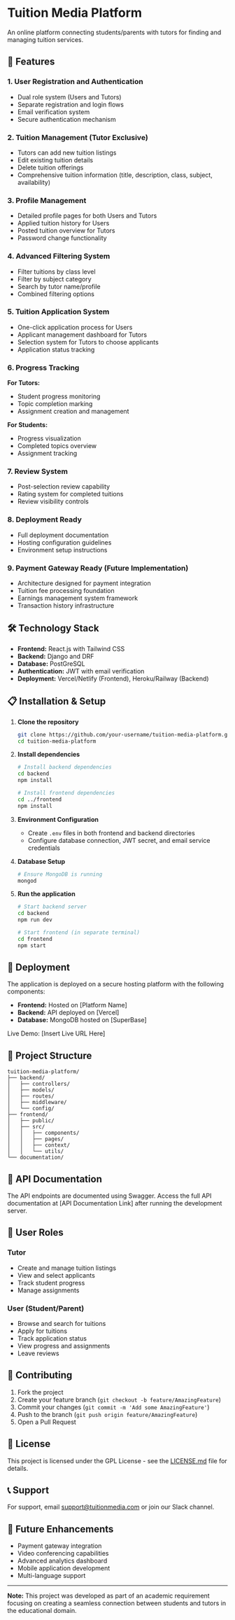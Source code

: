 # Tuition Media Platform

An online platform connecting students/parents with tutors for finding and managing tuition services.

## 🌟 Features

### 1. User Registration and Authentication
- Dual role system (Users and Tutors)
- Separate registration and login flows
- Email verification system
- Secure authentication mechanism

### 2. Tuition Management (Tutor Exclusive)
- Tutors can add new tuition listings
- Edit existing tuition details
- Delete tuition offerings
- Comprehensive tuition information (title, description, class, subject, availability)

### 3. Profile Management
- Detailed profile pages for both Users and Tutors
- Applied tuition history for Users
- Posted tuition overview for Tutors
- Password change functionality

### 4. Advanced Filtering System
- Filter tuitions by class level
- Filter by subject category
- Search by tutor name/profile
- Combined filtering options

### 5. Tuition Application System
- One-click application process for Users
- Applicant management dashboard for Tutors
- Selection system for Tutors to choose applicants
- Application status tracking

### 6. Progress Tracking
**For Tutors:**
- Student progress monitoring
- Topic completion marking
- Assignment creation and management

**For Students:**
- Progress visualization
- Completed topics overview
- Assignment tracking

### 7. Review System
- Post-selection review capability
- Rating system for completed tuitions
- Review visibility controls

### 8. Deployment Ready
- Full deployment documentation
- Hosting configuration guidelines
- Environment setup instructions

### 9. Payment Gateway Ready (Future Implementation)
- Architecture designed for payment integration
- Tuition fee processing foundation
- Earnings management system framework
- Transaction history infrastructure

## 🛠️ Technology Stack

- **Frontend:** React.js with Tailwind CSS
- **Backend:** Django and DRF
- **Database:** PostGreSQL
- **Authentication:** JWT with email verification
- **Deployment:** Vercel/Netlify (Frontend), Heroku/Railway (Backend)

## 📋 Installation & Setup

1. **Clone the repository**
   ```bash
   git clone https://github.com/your-username/tuition-media-platform.git
   cd tuition-media-platform
   ```

2. **Install dependencies**
   ```bash
   # Install backend dependencies
   cd backend
   npm install
   
   # Install frontend dependencies
   cd ../frontend
   npm install
   ```

3. **Environment Configuration**
   - Create `.env` files in both frontend and backend directories
   - Configure database connection, JWT secret, and email service credentials

4. **Database Setup**
   ```bash
   # Ensure MongoDB is running
   mongod
   ```

5. **Run the application**
   ```bash
   # Start backend server
   cd backend
   npm run dev
   
   # Start frontend (in separate terminal)
   cd frontend
   npm start
   ```

## 🚀 Deployment

The application is deployed on a secure hosting platform with the following components:

- **Frontend:** Hosted on [Platform Name]
- **Backend:** API deployed on [Vercel]
- **Database:** MongoDB hosted on [SuperBase]

Live Demo: [Insert Live URL Here]

## 📁 Project Structure

```
tuition-media-platform/
├── backend/
│   ├── controllers/
│   ├── models/
│   ├── routes/
│   ├── middleware/
│   └── config/
├── frontend/
│   ├── public/
│   ├── src/
│   │   ├── components/
│   │   ├── pages/
│   │   ├── context/
│   │   └── utils/
└── documentation/
```

## 🔧 API Documentation

The API endpoints are documented using Swagger. Access the full API documentation at [API Documentation Link] after running the development server.

## 👥 User Roles

### Tutor
- Create and manage tuition listings
- View and select applicants
- Track student progress
- Manage assignments

### User (Student/Parent)
- Browse and search for tuitions
- Apply for tuitions
- Track application status
- View progress and assignments
- Leave reviews

## 🤝 Contributing

1. Fork the project
2. Create your feature branch (`git checkout -b feature/AmazingFeature`)
3. Commit your changes (`git commit -m 'Add some AmazingFeature'`)
4. Push to the branch (`git push origin feature/AmazingFeature`)
5. Open a Pull Request

## 📄 License

This project is licensed under the GPL License - see the [LICENSE.md](LICENSE.md) file for details.

## 📞 Support

For support, email support@tuitionmedia.com or join our Slack channel.

## 🎯 Future Enhancements

- Payment gateway integration
- Video conferencing capabilities
- Advanced analytics dashboard
- Mobile application development
- Multi-language support

---

**Note:** This project was developed as part of an academic requirement focusing on creating a seamless connection between students and tutors in the educational domain.
